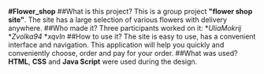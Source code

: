   __#Flower_shop__
  ##What is this project?
  This is a group project __"flower shop site"__. The site has a large selection of various flowers with delivery anywhere.
  ##Who made it?
  Three participants worked on it: 
*_UliaMokrij_
*_Zvolka94_
*_xqvln_
##How to use it?
The site is easy to use, has a convenient interface and navigation. This application will help you quickly and conveniently choose, order and pay for your order.
##What was used?
__HTML__, __CSS__ and __Java Script__ were used during the design.
